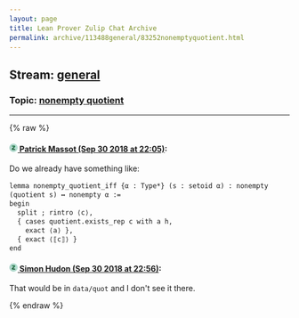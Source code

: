 ```yaml
---
layout: page
title: Lean Prover Zulip Chat Archive 
permalink: archive/113488general/83252nonemptyquotient.html
---
```


## Stream: [general](index.html)
### Topic: [nonempty quotient](83252nonemptyquotient.html)

---


{% raw %}
#### [![Click to go to Zulip](../../assets/img/zulip2.png) Patrick Massot (Sep 30 2018 at 22:05)](https://leanprover.zulipchat.com/#narrow/stream/113488-general/topic/nonempty%20quotient/near/134934075):
Do we already have something like:
```lean
lemma nonempty_quotient_iff {α : Type*} (s : setoid α) : nonempty (quotient s) ↔ nonempty α :=
begin
  split ; rintro ⟨c⟩,
  { cases quotient.exists_rep c with a h, 
    exact ⟨a⟩ },
  { exact ⟨⟦c⟧⟩ }
end
```

#### [![Click to go to Zulip](../../assets/img/zulip2.png) Simon Hudon (Sep 30 2018 at 22:56)](https://leanprover.zulipchat.com/#narrow/stream/113488-general/topic/nonempty%20quotient/near/134935619):
That would be in `data/quot` and I don't see it there.


{% endraw %}
